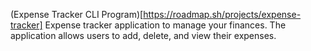 (Expense Tracker CLI Program)[https://roadmap.sh/projects/expense-tracker]
Expense tracker application to manage your finances. The application allows users to add, delete, and view their expenses.